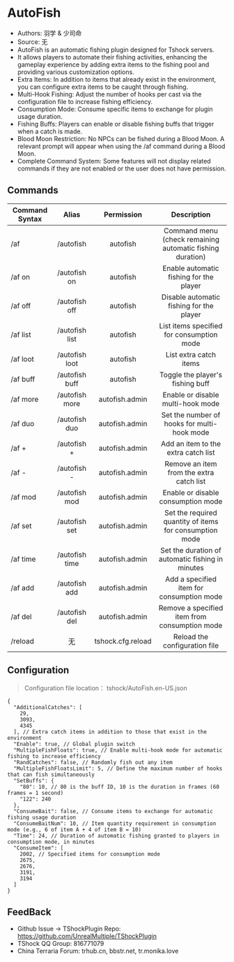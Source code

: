 # AutoFish

- Authors: 羽学 & 少司命
- Source: 无
- AutoFish is an automatic fishing plugin designed for Tshock servers. 
- It allows players to automate their fishing activities, enhancing the gameplay experience by adding extra items to the fishing pool and providing various customization options.
- Extra Items: In addition to items that already exist in the environment, you can configure extra items to be caught through fishing.
- Multi-Hook Fishing: Adjust the number of hooks per cast via the configuration file to increase fishing efficiency.
- Consumption Mode: Consume specific items to exchange for plugin usage duration.
- Fishing Buffs: Players can enable or disable fishing buffs that trigger when a catch is made.
- Blood Moon Restriction: No NPCs can be fished during a Blood Moon. A relevant prompt will appear when using the /af command during a Blood Moon.
- Complete Command System: Some features will not display related commands if they are not enabled or the user does not have permission.

## Commands

| Command Syntax	     |           Alias           |    Permission     |                        Description                        |
|---------------------|:-------------------------:|:-----------------:|:---------------------------------------------------------:|
| /af                 |         /autofish         |     autofish      | Command menu (check remaining automatic fishing duration) |
| /af on              |       /autofish on        |     autofish      |          Enable automatic fishing for the player          |
| /af off             |       /autofish off       |     autofish      |         Disable automatic fishing for the player          |
| /af list            |      /autofish list       |     autofish      |         List items specified for consumption mode         |
| /af loot            |      /autofish loot       |     autofish      |                  List extra catch items                   |
| /af buff            |      /autofish buff       |     autofish      |             Toggle the player's fishing buff              |
| /af more            |      /autofish more       |  autofish.admin   |             Enable or disable multi-hook mode             |
| /af duo <number>    |       /autofish duo       |  autofish.admin   |        Set the number of hooks for multi-hook mode        |
| /af + <item name>   |  /autofish + <item name>  |  autofish.admin   |            Add an item to the extra catch list            |
| /af - <item name>   |  /autofish - <item name>  |  autofish.admin   |         Remove an item from the extra catch list          |
| /af mod             |       /autofish mod       |  autofish.admin   |            Enable or disable consumption mode             |
| /af set <number>    |  /autofish set <number>   |  autofish.admin   |  Set the required quantity of items for consumption mode  |
| /af time <number>   |  /autofish time <minute>  |  autofish.admin   |     Set the duration of automatic fishing in minutes      |
| /af add <item name> | /autofish add <item name> |  autofish.admin   |         Add a specified item for consumption mode         |
| /af del <item name> | /autofish del <item name> |  autofish.admin   |       Remove a specified item from consumption mode       |
| /reload             |             无             | tshock.cfg.reload |               Reload the configuration file               |

## Configuration
> Configuration file location： tshock/AutoFish.en-US.json
```json5
{
  "AdditionalCatches": [
    29,
    3093,
    4345
  ], // Extra catch items in addition to those that exist in the environment
  "Enable": true, // Global plugin switch
  "MultipleFishFloats": true, // Enable multi-hook mode for automatic fishing to increase efficiency
  "RandCatches": false, // Randomly fish out any item
  "MultipleFishFloatsLimit": 5, // Define the maximum number of hooks that can fish simultaneously
  "SetBuffs": {
    "80": 10, // 80 is the buff ID, 10 is the duration in frames (60 frames = 1 second)
    "122": 240
  },
  "ConsumeBait": false, // Consume items to exchange for automatic fishing usage duration
  "ConsumeBaitNum": 10, // Item quantity requirement in consumption mode (e.g., 6 of item A + 4 of item B = 10)
  "Time": 24, // Duration of automatic fishing granted to players in consumption mode, in minutes
  "ConsumeItem": [
    2002, // Specified items for consumption mode
    2675,
    2676,
    3191,
    3194
  ]
}
```

## FeedBack
- Github Issue -> TShockPlugin Repo: https://github.com/UnrealMultiple/TShockPlugin
- TShock QQ Group: 816771079
- China Terraria Forum: trhub.cn, bbstr.net, tr.monika.love
